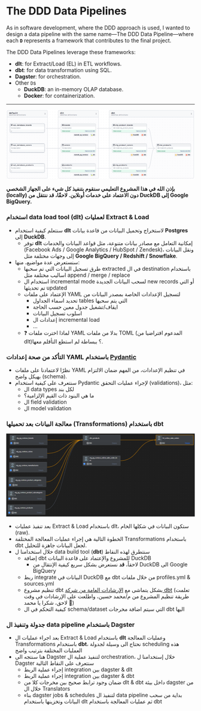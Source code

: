 # The DDD Data Pipelines

As in software development, where the DDD approach is used, I wanted to design a data pipeline with the same name—The DDD Data Pipeline—where each **`D`** represents a framework that contributes to the final project.

The DDD Data Pipelines leverage these frameworks:
- **dlt**: for Extract/Load (EL) in ETL workflows.
- **dbt**: for data transformation using SQL.
- **Dagster**: for orchestration.
- Other `D`s
  - **DuckDB**: an in-memory OLAP database.
  - **Docker**: for containerization.

---

![The DDD data pipeline - Dagster Assets lineage](docs/images/ddd_data_pipeline_dagster_asset_lineage.png)

**بإذن الله في هذا المشروع التعليمي سنقوم بتنفيذ كل شيء على الجهاز الشخصي (locally) دون الاعتماد على خدمات أونلاين. لاحقًا، قد ننتقل من DuckDB إلى Google BigQuery.**

### استخدام data load tool (dlt) لعمليات Extract & Load
- سنتعلم كيفية استخدام **dlt** لاستخراج وتحميل البيانات من قاعدة بيانات **Postgres** إلى **DuckDB**.
  - توفر **dlt** إمكانية التعامل مع مصادر بيانات متنوعة، مثل قواعد البيانات والخدمات (Facebook Ads / Google Analytics / HubSpot / Zendesk)، ونقل البيانات إلى وجهات مختلفة مثل **Google BigQuery / Redshift / Snowflake**.
- سنستعرض عدة مواضيع، منها:
  - طرق تسجيل البيانات التي تم سحبها extracted في ال destination باستخدام اساليب مختلفة مثل append / merge / replace
  - استخدام ال incremental mode لسحب البيانات الجديدة new records أو التي تم تحديثها updated
  - الإعتماد على ملفات YAML لتسجيل الإعدادات الخاصة بمصدر البيانات من
    - تحديد اسماء الجداول tables التي يتم سحبها
    - ايقاف/تشغيل جدول معين حسب الحاجة
    - اسلوب تسجيل البيانات
    - إعدادات ال incremental load
    - ...
  - ❓ لماذا اخترت ملفات YAML بدلا من ملفات TOML (المدعوم افتراضيا من dlt)؟ ببساطة لم استطع التأقلم معها.
### التأكد من صحة إعدادات YAML باستخدام [Pydantic](https://docs.pydantic.dev/latest/)
- نظرًا لاعتمادنا على ملفات YAML في تنظيم الإعدادات، من المهم ضمان الالتزام بهيكل واضح (schema).
- سنتعرف على كيفية استخدام Pydantic لإجراء عمليات التحقق (validations)، مثل:
  - ال data types لكل بند
  - ما هي البنود ذات القيم الإلزامية؟
  - ال field validation
  - ال model validation

### معالجة البيانات بعد تحميلها (Transformations) باستخدام dbt
![The DDD data pipeline - dbt models lineage](docs/images/ddd_data_pipeline_dbt_lineage.png)
- بعد تنفيذ عمليات Extract & Load باستخدام dlt، ستكون البيانات في شكلها الخام (raw).
- الخطوة التالية هي إجراء عمليات المعالجة المختلفة Transformations باستخدام dbt لجعل البيانات جاهزة للتحليل.
- خلال استخدامنا ل data build tool (**dbt**) سنتطرق لهذه النقاط
  - إضافة dbt للمشروع والإعتماد على قاعدة البيانات DuckDB
    - لاحقاً، **قد** نستعرض بشكل سريع كيفية الإنتقال من DuckDB الى Google BigQuery
  - ربط integrate البيانات في DuckDB مع dbt من خلال ملفات profiles.yml & sources.yml
  - تنظيم مشروع dbt بشكل يتماشى مع [الإرشادات العامة من شركة dbt](https://docs.getdbt.com/best-practices/how-we-structure/1-guide-overview) (تعلمت طريقة تنظيم المشروع من م/محمد حسين، واطلعت على الإرشادات في وقت لاحق، شكرا يا محمد 🙌)
  - كيفية التحكم في ال schema/dataset التي سيتم اضافة مخرجات dbt اليها
### جدولة وتنفيذ ال data pipeline باستخدام Dagster
- بعد اجراء عمليات ال Extract & Load باستخدام **dlt** وعمليات المعالجة Transformations باستخدام **dbt**، نحتاج الى وسيلة لجدولة scheduling هذه العمليات المختلفة بترتيب واضح
- هنا سنتجه الى Dagster لتنفيذ عملية ال orchestration، خلال إستخدامنا ل Dagster سنتعرف على النقاط التالية
  - إجراء عملية الربط integration بين dagster & dlt
  - إجراء عملية الربط integration بين dagster & dbt
  - ضمان وجود ترابط صحيح بين مخرجات كلا من dlt & dbt داخل بيئة dagster من خلال ال Translators
  - بناء dagster jobs & schedules لتنفيذ ال data pipeline بداية من سحب البيانات وتخزينها باستخدام dlt ثم عمليات المعالجة باستخدام dbt
